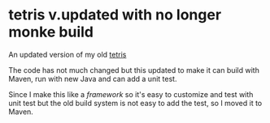 # tetris v.updated with no longer monke build

An updated version of my old [tetris](https://github.com/HelloYeew/tetris)

The code has not much changed but this updated to make it can build with Maven, run with new Java and can add a unit test.

Since I make this like a _framework_ so it's easy to customize and test with unit test but the old build system is not easy to add the test, so I moved it to Maven.